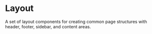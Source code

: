 # Layout

A set of layout components for creating common page structures with header, footer, sidebar, and content areas.
